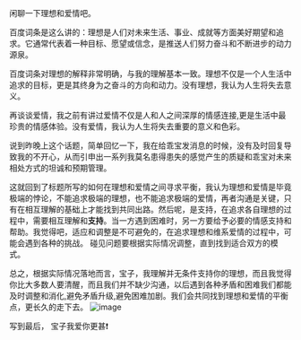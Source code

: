 闲聊一下理想和爱情吧。

百度词条是这么讲的：理想是人们对未来生活、事业、成就等方面美好期望和追求。它通常代表着一种目标、愿望或信念，是推送人们努力奋斗和不断进步的动力源泉。

百度词条对理想的解释非常明确，与我的理解基本一致。理想不仅是一个人生活中追求的目标，更是其终身为之奋斗的方向和动力。没有理想，我认为人生将失去意义。

再谈谈爱情，我之前有讲过爱情不仅是人和人之间深厚的情感连接,更是生活中最珍贵的情感体验。没有爱情，我认为人生将失去重要的意义和色彩。

说到昨晚上这个话题，简单回忆一下，我在给乖宝发消息的时候，没有及时回复导致我的不开心，从而引申出一系列我莫名患得患失的感觉产生的质疑和乖宝对未来相处方式的坦诚和预期管理。

这就回到了标题所写的如何在理想和爱情之间寻求平衡，我认为理想和爱情是毕竟极端的悖论，不能追求极端的理想，也不能追求极端的爱情，再者沟通是关键，只有在相互理解的基础上才能找到共同出路。然后呢，是支持，在追求各自理想的过程中，需要相互理解和**支持**。当一方遇到困难时，另一方要给予必要的情感支持和帮助。我觉得吧，适应和调整是不可避免的，在追求理想和维系爱情的过程中，可能会遇到各种的挑战。 碰见问题要根据实际情况调整，直到找到适合双方的模式。

总之，根据实际情况落地而言，宝子，我理解并无条件支持你的理想，而且我觉得你比大多数人要清醒，而且我们并不缺少沟通，以后遇到各种矛盾和困难我们都能及时调整和消化,避免矛盾升级,避免困难加剧。我们会共同找到理想和爱情的平衡点，更长久的走下去。
![image](https://github.com/yue25699/yue-bk/assets/54253932/d2a9be21-b6be-4b6e-9f17-c406a516e001)

写到最后， 宝子我爱你更甚❗

